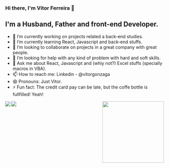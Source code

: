 ### Hi there, I'm Vitor Ferreira 👋


## I'm a Husband, Father and front-end Developer.

- 🔭 I’m currently working on projects related a back-end studies.
- 🌱 I’m currently learning React, Javascript and back-end stuffs.
- 👯 I’m looking to collaborate on projects in a great company with great people.
- 🤔 I’m looking for help with any kind of problem with hard and soft skills.
- 💬 Ask me about React, Javascript and (whiy not?) Excel stuffs (specially macros in VBA).
- 📫 How to reach me: Linkedin - @vitorgonzaga
- 😄 Pronouns: Just Vitor.
- ⚡ Fun fact: The credit card pay can be late, but the coffe bottle is fullfilled! Yeah!

<div align="center" margin="0 0 20px 0">
  <img align="left" margin="0px 10px 10px 0px" src="https://github-readme-stats.vercel.app/api?username=vitorgonzaga&show_icons=true&theme=radical" />
  <img align="right" height="195px" margin="0 10px 10px 0" src= "https://github-readme-stats.vercel.app/api/top-langs/?username=vitorgonzaga&layout=compact&theme=radical" />
</div>
  <img align="center" margin="20px 0 0 0" src="https://github-readme-stats.vercel.app/api/wakatime?username=vitorgonzaga&theme=radical" />

